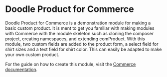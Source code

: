 # Doodle Product for Commerce

Doodle Product for Commerce is a demonstration module for making a basic custom product. It is ment to get you familiar with making modules with Commerce with the module skeleton such as cloning the composer project, creating namespaces, and extending comProduct. With this module, two custom fields are added to the product form, a select field for shirt sizes and a text field for shirt color. This can easily be adapted to make your own custom product.

For the guide on how to create this module, visit the [Commerce documentation](https://docs.modmore.com/en/Commerce/v1/Developer/Guides/Making_Custom_Products.html).

